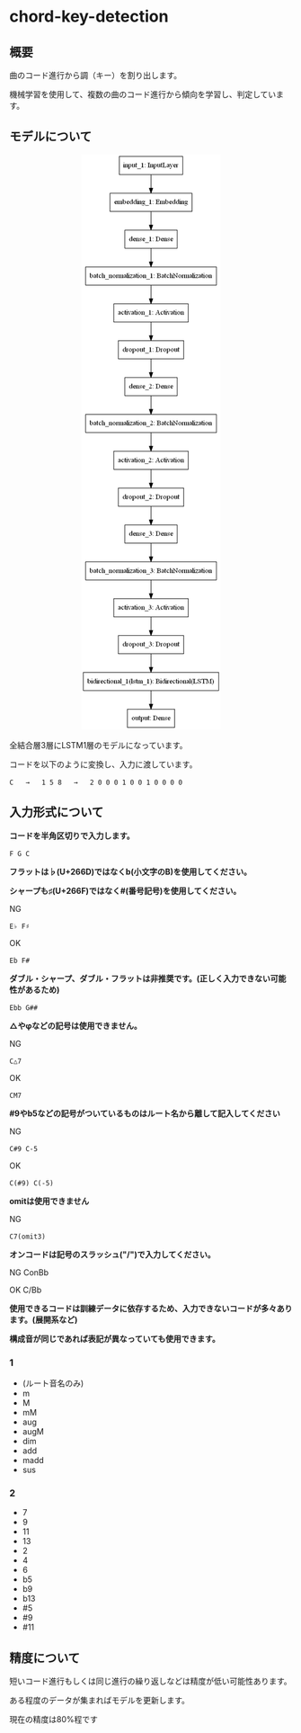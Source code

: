 # chord-key-detection

## 概要
曲のコード進行から調（キー）を割り出します。

機械学習を使用して、複数の曲のコード進行から傾向を学習し、判定しています。


## モデルについて

<div align="center">
  <img src="https://github.com/anime-song/chord-key-detection/blob/master/img/model.png">
</div>

全結合層3層にLSTM1層のモデルになっています。

コードを以下のように変換し、入力に渡しています。

    C   →   1 5 8   →   2 0 0 0 1 0 0 1 0 0 0 0


## 入力形式について
**コードを半角区切りで入力します。**

    F G C


**フラットは♭(U+266D)ではなくb(小文字のB)を使用してください。**

**シャープも♯(U+266F)ではなく#(番号記号)を使用してください。**

NG

    E♭ F♯

OK

    Eb F#


**ダブル・シャープ、ダブル・フラットは非推奨です。(正しく入力できない可能性があるため)**

    Ebb G##


**△やφなどの記号は使用できません。**

NG

    C△7

OK

    CM7


**#9やb5などの記号がついているものはルート名から離して記入してください**

NG

    C#9 C-5

OK

    C(#9) C(-5)


**omitは使用できません**

NG

    C7(omit3)

**オンコードは記号のスラッシュ("/")で入力してください。**
    
NG
    ConBb
    
OK
    C/Bb

**使用できるコードは訓練データに依存するため、入力できないコードが多々あります。(展開系など)**

**構成音が同じであれば表記が異なっていても使用できます。**
### 1
- (ルート音名のみ)
- m
- M
- mM
- aug
- augM
- dim
- add
- madd
- sus

### 2
- 7
- 9
- 11
- 13
- 2
- 4
- 6
- b5
- b9
- b13
- #5
- #9
- #11


## 精度について

短いコード進行もしくは同じ進行の繰り返しなどは精度が低い可能性あります。

ある程度のデータが集まればモデルを更新します。

現在の精度は80%程です


